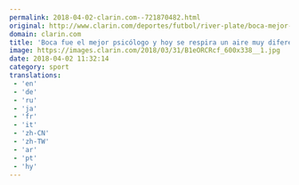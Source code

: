 ```yaml
---
permalink: 2018-04-02-clarin.com--721870482.html
original: http://www.clarin.com/deportes/futbol/river-plate/boca-mejor-psicologo-hoy-respira-aire-diferente_0_r1JL0009G.html
domain: clarin.com
title: 'Boca fue el mejor psicólogo y hoy se respira un aire muy diferente'
image: https://images.clarin.com/2018/03/31/B1eORCRcf_600x338__1.jpg
date: 2018-04-02 11:32:14
category: sport
translations: 
 - 'en'
 - 'de'
 - 'ru'
 - 'ja'
 - 'fr'
 - 'it'
 - 'zh-CN'
 - 'zh-TW'
 - 'ar'
 - 'pt'
 - 'hy'
---
```


